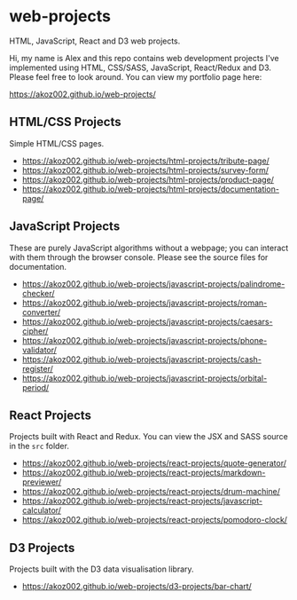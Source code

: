 # web-projects
HTML, JavaScript, React and D3 web projects.

Hi, my name is Alex and this repo contains web development projects I've implemented using HTML, CSS/SASS, JavaScript, React/Redux and D3. Please feel free to look around. You can view my portfolio page here:

https://akoz002.github.io/web-projects/

## HTML/CSS Projects

Simple HTML/CSS pages.
* https://akoz002.github.io/web-projects/html-projects/tribute-page/
* https://akoz002.github.io/web-projects/html-projects/survey-form/
* https://akoz002.github.io/web-projects/html-projects/product-page/
* https://akoz002.github.io/web-projects/html-projects/documentation-page/

## JavaScript Projects

These are purely JavaScript algorithms without a webpage; you can interact with them through the browser console. Please see the source files for documentation.
* https://akoz002.github.io/web-projects/javascript-projects/palindrome-checker/
* https://akoz002.github.io/web-projects/javascript-projects/roman-converter/
* https://akoz002.github.io/web-projects/javascript-projects/caesars-cipher/
* https://akoz002.github.io/web-projects/javascript-projects/phone-validator/
* https://akoz002.github.io/web-projects/javascript-projects/cash-register/
* https://akoz002.github.io/web-projects/javascript-projects/orbital-period/

## React Projects

Projects built with React and Redux. You can view the JSX and SASS source in the `src` folder.
* https://akoz002.github.io/web-projects/react-projects/quote-generator/
* https://akoz002.github.io/web-projects/react-projects/markdown-previewer/
* https://akoz002.github.io/web-projects/react-projects/drum-machine/
* https://akoz002.github.io/web-projects/react-projects/javascript-calculator/
* https://akoz002.github.io/web-projects/react-projects/pomodoro-clock/

## D3 Projects

Projects built with the D3 data visualisation library.
* https://akoz002.github.io/web-projects/d3-projects/bar-chart/
